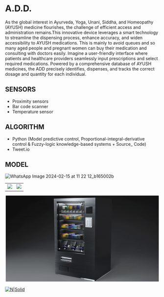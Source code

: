 # A.D.D.
As the global interest in Ayurveda, Yoga, Unani, Siddha, and Homeopathy (AYUSH) medicine flourishes, the challenge of efficient access and administration remains.This innovative device leverages a smart technology to streamline the dispensing process, enhance accuracy, and widen accessibility to AYUSH medications. This is mainly to avoid queues and so many aged people and pregnant women can buy their medication and consulting with doctors easily. Imagine a user-friendly interface where patients and healthcare providers seamlessly input prescriptions and select required medications. Powered by a comprehensive database of AYUSH medicines, the ADD precisely identifies, dispenses, and tracks the correct dosage and quantity for each individual.

## SENSORS
  * Proximity sensors
  * Bar code scanner
  * Temperature sensor
    
## ALGORITHM
 - Python (Model predictive control, Proportional-integral-derivative control & Fuzzy-logic knowledge-based systems + Source_ Code)
 - Tweet.io
   
## MODEL
![WhatsApp Image 2024-02-15 at 11 22 12_b165002b](https://github.com/subash-ghub/A.D.D./assets/104593776/c6ed8ce2-8773-44c6-b4bc-15afdec46bde)

<table>
  <tr>
    <td valign="top"><img src="./Screenshot%20(13).png"/></td>
    <td valign="top"><img src="./Screenshot%20(14).png"/></td>
  </tr>
</table>

<div style="text-align:center"><img src="./ezgif.com-video-to-gif.gif" /></div>

[![N|Solid](https://download.blender.org/branding/blender_logo.png)](https://nodesource.com/products/nsolid)
